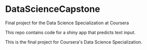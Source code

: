# DataScienceCapstone

Final project for the Data Science Specialization at Coursera


This repo contains code for a shiny app that predicts text input.

This is the final project for Coursera's Data Science Specialization.